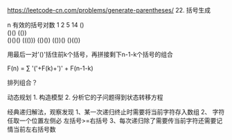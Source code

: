 https://leetcode-cn.com/problems/generate-parentheses/
22. 括号生成

n 
  有效的括号对数  1 2 5 14 
  ()   
  ()()  (())  
  ()()()  ((())) (()()) (())() ()(())  
  
  用最后一对'()'括住前k个括号，再拼接剩下n-1-k个括号的组合

  F(n) = ∑ '('+F(k)+')' + F(n-1-k)
  
  排列组合？
  
  动态规划
    1. 构造模型  2. 分析它的子问题得到状态转移方程


  经典递归解法，观察发现
1、某一次递归终止时需要将当前字符存入数组
2、 字符任取一个位置左侧必 左括号>=右括号
3、每次递归除了需要传当前字符还需要记情当前左右括号数

